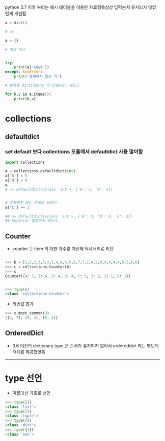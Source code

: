python 3.7 이후 부터는
해시 테이블을 이용한 자료형특성상 입력순서 유지되지 않았던게 개선됨


```python
a = dict()

# or

a = {}

# 예외 처리


try:
    print(a['key4'])
except: KeyError:
    print('존재하지 않는 키')
```

```python
# 반복문 dictionary 의 items() 메소드

for k,v in a.items():
    print(k,v)

```

# collections


## defaultdict
### set default 보다 collections 모듈에서 defaultdict 사용 많이함

```python
import collections

a = collections.defaultdict(int)
a['A'] = 5
a['B'] = 4
a
# >> defaultdict(<class 'int'>, {'A': 5, 'B': 4})


# 존재하지 않는 키에서 더하기
a['C'] += 3

## >> defaultdict(<class 'int'>, {'A': 5, 'B': 4, 'C': 3})
## keyError 발생하지 않는다
```


## Counter


 - counter 는 item 의 대한 개수를 계산해 딕셔너리로 리턴

```python

>>> b = [1,2,2,3,3,3,3,4,4,4,5,6,7,7,7,6,5,6,4,4,4,4,5,5,6,8]
>>> c = collections.Counter(b)
>>> c
Counter({4: 7, 3: 4, 5: 4, 6: 4, 7: 3, 2: 2, 1: 1, 8: 1})


>>> type(c)
<class 'collections.Counter'>
```

- 최빈값 뽑기

```python
>>> c.most_common(3)
[(4, 7), (3, 4), (5, 4)]
```

## OrderedDict
- 3.6 이전의 dictionary type 은 순서가 유지되지 않아서 ordereddict 라는 별도의 객체를 제공했엇음



---
# type 선언

- 이름대신 기호로 선언
  
```python
>>> type([])
<class 'list'>
>>> type(())
<class 'tuple'>
>>> type({})
<class 'dict'>
>>> type({1})
<class 'set'>
```

